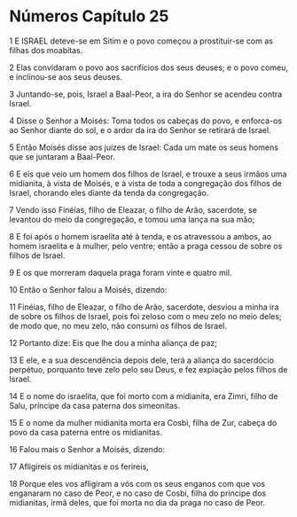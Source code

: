 # Números Capítulo 25

1	E ISRAEL deteve-se em Sitim e o povo começou a prostituir-se com as filhas dos moabitas.

2	Elas convidaram o povo aos sacrifícios dos seus deuses; e o povo comeu, e inclinou-se aos seus deuses.

3	Juntando-se, pois, Israel a Baal-Peor, a ira do Senhor se acendeu contra Israel.

4	Disse o Senhor a Moisés: Toma todos os cabeças do povo, e enforca-os ao Senhor diante do sol, e o ardor da ira do Senhor se retirará de Israel.

5	Então Moisés disse aos juízes de Israel: Cada um mate os seus homens que se juntaram a Baal-Peor.

6	E eis que veio um homem dos filhos de Israel, e trouxe a seus irmãos uma midianita, à vista de Moisés, e à vista de toda a congregação dos filhos de Israel, chorando eles diante da tenda da congregação.

7	Vendo isso Finéias, filho de Eleazar, o filho de Arão, sacerdote, se levantou do meio da congregação, e tomou uma lança na sua mão;

8	E foi após o homem israelita até à tenda, e os atravessou a ambos, ao homem israelita e à mulher, pelo ventre; então a praga cessou de sobre os filhos de Israel.

9	E os que morreram daquela praga foram vinte e quatro mil.

10	Então o Senhor falou a Moisés, dizendo:

11	Finéias, filho de Eleazar, o filho de Arão, sacerdote, desviou a minha ira de sobre os filhos de Israel, pois foi zeloso com o meu zelo no meio deles; de modo que, no meu zelo, não consumi os filhos de Israel.

12	Portanto dize: Eis que lhe dou a minha aliança de paz;

13	E ele, e a sua descendência depois dele, terá a aliança do sacerdócio perpétuo, porquanto teve zelo pelo seu Deus, e fez expiação pelos filhos de Israel.

14	E o nome do israelita, que foi morto com a midianita, era Zimri, filho de Salu, príncipe da casa paterna dos simeonitas.

15	E o nome da mulher midianita morta era Cosbi, filha de Zur, cabeça do povo da casa paterna entre os midianitas.

16	Falou mais o Senhor a Moisés, dizendo:

17	Afligireis os midianitas e os ferireis,

18	Porque eles vos afligiram a vós com os seus enganos com que vos enganaram no caso de Peor, e no caso de Cosbi, filha do príncipe dos midianitas, irmã deles, que foi morta no dia da praga no caso de Peor.

